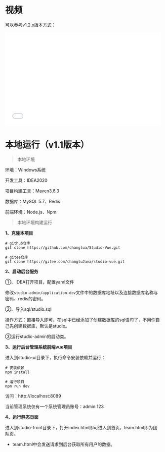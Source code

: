 # 视频
可以参考v1.2.x版本方式：
<!-- <iframe id="spkj" src="//player.bilibili.com/player.html?isOutside=true&aid=580501580&bvid=BV1R64y1J7gW&cid=25647520520&p=6"
 width="100%" frameborder="no" scrolling="no" allowfullscreen="allowfullscreen">
<span data-mce-type="bookmark" style="display: inline-block; width: 0px; 
overflow: hidden; line-height: 0;" class="mce_SELRES_start"></span>
</iframe>  -->

<div style="position: relative; padding: 30% 45%;margin-bottom: 5%;">
    <iframe style="position: absolute; width: 100%; height: 100%; left: 0; top: 0;" src="//player.bilibili.com/player.html?isOutside=true&aid=580501580&bvid=BV1R64y1J7gW&cid=25647520520&p=6" scrolling="no" border="0" frameborder="no" framespacing="0" allowfullscreen="true"></iframe>
</div>

# 本地运行（v1.1版本）

> 本地环境

环境：Windows系统

开发工具：IDEA2020

项目构建工具：Maven3.6.3

数据库：MySQL 5.7、Redis

前端环境：Node.js、Npm

> 本地环境构建运行

**1、克隆本项目**

```shell
# github仓库
git clone https://github.com/changlua/Studio-Vue.git

# gitee仓库
git clone https://gitee.com/changluJava/studio-vue.git
```

**2、启动后台服务**

①、IDEA打开项目，配置yaml文件

修改`studio-admin/application-dev`文件中的数据库地址以及连接数据库名称与密码、redis的密码。

②、导入sql/studio.sql

操作方式：直接导入即可，在sql中已经添加了创建数据库的sql语句了，不用你自己先创建数据库，默认是studio。

③运行studio-admin的启动类。  

**3、运行后台管理系统前端vue项目**

进入到studio-ui目录下，执行命令安装依赖并运行：

```shell
# 安装依赖
npm install

# 运行项目
npm run dev
```

访问：http://localhost:8089

当前管理系统仅有一个系统管理员账号：admin 123

**4、运行静态页面**

进入到studio-front目录下，打开index.html即可进入到首页，team.html即为团队页。

+ team.html中会发送请求到后台获取所有用户的数据。